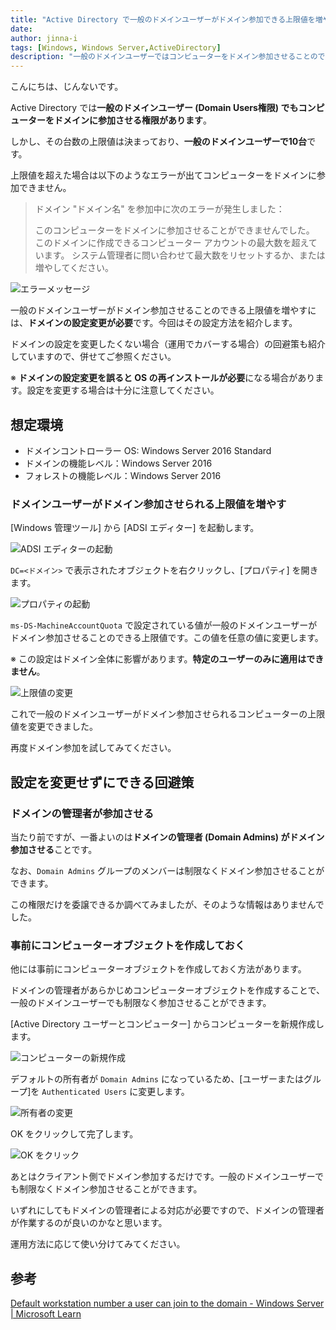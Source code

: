 ```yaml
---
title: "Active Directory で一般のドメインユーザーがドメイン参加できる上限値を増やす"
date: 
author: jinna-i
tags: [Windows, Windows Server,ActiveDirectory]
description: "一般のドメインユーザーではコンピューターをドメイン参加させることのできる台数に制限があります。この上限値を増やす方法や運用で回避する方法を紹介します。"
---
```


こんにちは、じんないです。

Active Directory では**一般のドメインユーザー (Domain Users権限) でもコンピューターをドメインに参加させる権限があります**。

しかし、その台数の上限値は決まっており、**一般のドメインユーザーで10台**です。

上限値を超えた場合は以下のようなエラーが出てコンピューターをドメインに参加できません。

> ドメイン "ドメイン名" を参加中に次のエラーが発生しました：
>
> このコンピューターをドメインに参加させることができませんでした。
> このドメインに作成できるコンピューター アカウントの最大数を超えています。
> システム管理者に問い合わせて最大数をリセットするか、または増やしてください。

![エラーメッセージ](images/001.png)

一般のドメインユーザーがドメイン参加させることのできる上限値を増やすには、**ドメインの設定変更が必要**です。今回はその設定方法を紹介します。

ドメインの設定を変更したくない場合（運用でカバーする場合）の回避策も紹介していますので、併せてご参照ください。

※ **ドメインの設定変更を誤ると OS の再インストールが必要**になる場合があります。設定を変更する場合は十分に注意してください。

## 想定環境

- ドメインコントローラー OS: Windows Server 2016 Standard
- ドメインの機能レベル：Windows Server 2016
- フォレストの機能レベル：Windows Server 2016


### ドメインユーザーがドメイン参加させられる上限値を増やす

[Windows 管理ツール] から [ADSI エディター] を起動します。

![ADSI エディターの起動](images/002.png)

`DC=<ドメイン>` で表示されたオブジェクトを右クリックし、[プロパティ] を開きます。

![プロパティの起動](images/003.png)

`ms-DS-MachineAccountQuota` で設定されている値が一般のドメインユーザーがドメイン参加させることのできる上限値です。この値を任意の値に変更します。

※ この設定はドメイン全体に影響があります。**特定のユーザーのみに適用はできません**。

![上限値の変更](images/004.png)

これで一般のドメインユーザーがドメイン参加させられるコンピューターの上限値を変更できました。

再度ドメイン参加を試してみてください。

## 設定を変更せずにできる回避策
### ドメインの管理者が参加させる

当たり前ですが、一番よいのは**ドメインの管理者 (Domain Admins) がドメイン参加させる**ことです。

なお、`Domain Admins` グループのメンバーは制限なくドメイン参加させることができます。

この権限だけを委譲できるか調べてみましたが、そのような情報はありませんでした。

### 事前にコンピューターオブジェクトを作成しておく

他には事前にコンピューターオブジェクトを作成しておく方法があります。

ドメインの管理者があらかじめコンピューターオブジェクトを作成することで、一般のドメインユーザーでも制限なく参加させることができます。

[Active Directory ユーザーとコンピューター] からコンピューターを新規作成します。

![コンピューターの新規作成](images/005.png)

デフォルトの所有者が `Domain Admins` になっているため、[ユーザーまたはグループ]を `Authenticated Users` に変更します。

![所有者の変更](images/006.png)

OK をクリックして完了します。

![OK をクリック](images/007.png)

あとはクライアント側でドメイン参加するだけです。一般のドメインユーザーでも制限なくドメイン参加させることができます。

いずれにしてもドメインの管理者による対応が必要ですので、ドメインの管理者が作業するのが良いのかなと思います。

運用方法に応じて使い分けてみてください。

## 参考

[Default workstation number a user can join to the domain - Windows Server | Microsoft Learn](https://learn.microsoft.com/en-us/troubleshoot/windows-server/identity/default-workstation-numbers-join-domain)
